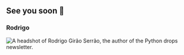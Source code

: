 ## See you soon 👋

### Rodrigo

![A headshot of Rodrigo Girão Serrão, the author of the Python drops newsletter.](theme://images/rodrigo_circle_256.webp)

